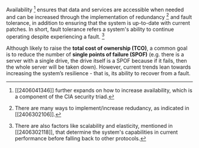Availability [^1] ensures that data and services are accessible when needed and can be increased through the implementation of redundancy [^2] and fault tolerance, in addition to ensuring that the system is up-to-date with current patches. In short, fault tolerance refers a system's ability to continue operating despite experiencing a fault. [^3]

Although likely to raise the **total cost of ownership (TCO)**, a common goal is to reduce the number of **single points of failure (SPOF)** (e.g. there is a server with a single drive, the drive itself is a SPOF because if it fails, then the whole server will be taken down). However, current trends lean towards increasing the system’s resilience - that is, its ability to recover from a fault.

[^1]: [[2406041346]] further expands on how to increase availability, which is a component of the CIA security triad.
[^2]: There are many ways to implement/increase redudancy, as indicated in [[2406302106]].
[^3]: There are also factors like scalability and elasticity, mentioned in [[2406302118]], that determine the system's capabilities in current performance before falling back to other protocols.
